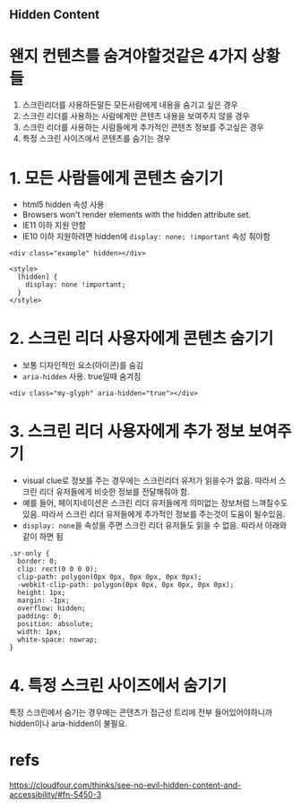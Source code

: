 Hidden Content
---

# 왠지 컨텐츠를 숨겨야할것같은 4가지 상황들
1. 스크린리더를 사용하든말든 모든사람에게 내용을 숨기고 싶은 경우
2. 스크린 리더를 사용하는 사람에게만 콘텐츠 내용을 보여주지 않을 경우
3. 스크린 리더를 사용하는 사람들에게 추가적인 콘텐츠 정보를 주고싶은 경우
4. 특정 스크린 사이즈에서 콘텐츠를 숨기는 경우

# 1. 모든 사람들에게 콘텐츠 숨기기
* html5 hidden 속성 사용
* Browsers won't render elements with the hidden attribute set.
* IE11 이하 지원 안함
* IE10 이하 지원하려면 hidden에 `display: none; !important` 속성 줘야함

```
<div class="example" hidden></div>

<style>
  [hidden] {
    display: none !important;
  }
</style>
```

# 2. 스크린 리더 사용자에게 콘텐츠 숨기기
* 보통 디자인적인 요소(아이콘)를 숨김
* `aria-hidden` 사용. true일때 숨겨짐

```
<div class="my-glyph" aria-hidden="true"></div>
```

# 3. 스크린 리더 사용자에게 추가 정보 보여주기
* visual clue로 정보를 주는 경우에는 스크린리더 유저가 읽을수가 없음. 따라서 스크린 리더 유저들에게 비슷한 정보를 전달해줘야 함.
* 예를 들어, 페이지네이션은 스크린 리더 유저들에게 의미없는 정보처럼 느껴질수도 있음. 따라서 스크린 리더 유저들에게 추가적인 정보를 주는것이 도움이 될수있음.
* `display: none`을 속성을 주면 스크린 리더 유저들도 읽을 수 없음. 따라서 아래와 같이 하면 됨
```
.sr-only {
  border: 0; 
  clip: rect(0 0 0 0); 
  clip-path: polygon(0px 0px, 0px 0px, 0px 0px);
  -webkit-clip-path: polygon(0px 0px, 0px 0px, 0px 0px);
  height: 1px; 
  margin: -1px;
  overflow: hidden;
  padding: 0;
  position: absolute;
  width: 1px;
  white-space: nowrap;
}
```

# 4. 특정 스크린 사이즈에서 숨기기
특정 스크린에서 숨기는 경우에는 콘텐츠가 접근성 트리에 전부 들어있어야하니까 hidden이나 aria-hidden이 불필요.

# refs
https://cloudfour.com/thinks/see-no-evil-hidden-content-and-accessibility/#fn-5450-3